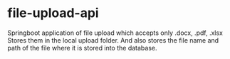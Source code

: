# file-upload-api
Springboot application of file upload which accepts only .docx, .pdf, .xlsx 
Stores them in the local upload folder.
And also stores the file name and path of the file where it is stored into the database.
